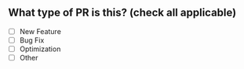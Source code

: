 ## What type of PR is this? (check all applicable)

- [ ] New Feature
- [ ] Bug Fix
- [ ] Optimization
- [ ] Other
